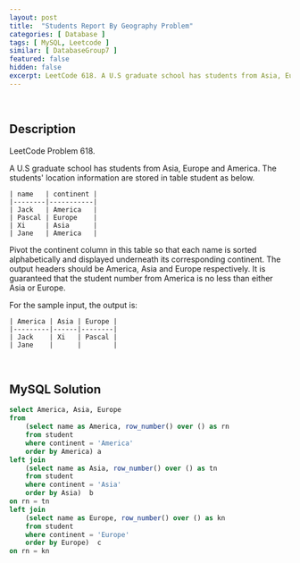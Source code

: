 ```yaml
---
layout: post
title:  "Students Report By Geography Problem"
categories: [ Database ]
tags: [ MySQL, Leetcode ]
similar: [ DatabaseGroup7 ]
featured: false
hidden: false
excerpt: LeetCode 618. A U.S graduate school has students from Asia, Europe and America. 
---
```


<br />

## Description

LeetCode Problem 618. 

A U.S graduate school has students from Asia, Europe and America. The students' location information are stored in table student as below.
 
```
| name   | continent |
|--------|-----------|
| Jack   | America   |
| Pascal | Europe    |
| Xi     | Asia      |
| Jane   | America   |
```

Pivot the continent column in this table so that each name is sorted alphabetically and displayed underneath its corresponding continent. The output headers should be America, Asia and Europe respectively. It is guaranteed that the student number from America is no less than either Asia or Europe.
 

For the sample input, the output is:
 
```
| America | Asia | Europe |
|---------|------|--------|
| Jack    | Xi   | Pascal |
| Jane    |      |        |
```

<br />

## MySQL Solution


```sql
select America, Asia, Europe
from 
    (select name as America, row_number() over () as rn
    from student
    where continent = 'America'
    order by America) a
left join     
    (select name as Asia, row_number() over () as tn
    from student
    where continent = 'Asia'
    order by Asia)  b
on rn = tn    
left join
    (select name as Europe, row_number() over () as kn
    from student
    where continent = 'Europe'
    order by Europe)  c    
on rn = kn
```
